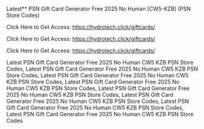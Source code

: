 Latest** PSN Gift Card Generator Free 2025 No Human [CW5-KZB] (PSN Store Codes)

Click Here to Get Access: https://hydrotech.click/giftcards/

Click Here to Get Access: https://hydrotech.click/giftcards/

Click Here to Get Access: https://hydrotech.click/giftcards/

Latest PSN Gift Card Generator Free 2025 No Human CW5 KZB PSN Store Codes, Latest PSN Gift Card Generator Free 2025 No Human CW5 KZB PSN Store Codes, Latest PSN Gift Card Generator Free 2025 No Human CW5 KZB PSN Store Codes, Latest PSN Gift Card Generator Free 2025 No Human CW5 KZB PSN Store Codes, Latest PSN Gift Card Generator Free 2025 No Human CW5 KZB PSN Store Codes, Latest PSN Gift Card Generator Free 2025 No Human CW5 KZB PSN Store Codes, Latest PSN Gift Card Generator Free 2025 No Human CW5 KZB PSN Store Codes, Latest PSN Gift Card Generator Free 2025 No Human CW5 KZB PSN Store Codes
